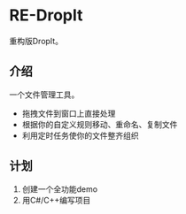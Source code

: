 # RE-DropIt

重构版DropIt。

## 介绍

一个文件管理工具。

- 拖拽文件到窗口上直接处理
- 根据你的自定义规则移动、重命名、复制文件
- 利用定时任务使你的文件整齐组织

## 计划

1. 创建一个全功能demo
2. 用C#/C++编写项目
